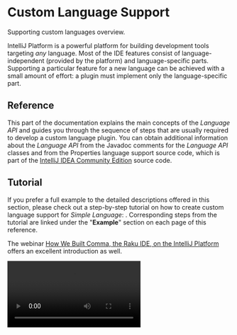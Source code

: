 <!-- Copyright 2000-2023 JetBrains s.r.o. and contributors. Use of this source code is governed by the Apache 2.0 license. -->

# Custom Language Support

<link-summary>Supporting custom languages overview.</link-summary>

IntelliJ Platform is a powerful platform for building development tools targeting *any* language.
Most of the IDE features consist of language-independent (provided by the platform) and language-specific parts.
Supporting a particular feature for a new language can be achieved with a small amount of effort:
a plugin must implement only the language-specific part.

## Reference

This part of the documentation explains the main concepts of the *Language API* and guides you through the sequence of steps that are usually required to develop a custom language plugin.
You can obtain additional information about the *Language API* from the Javadoc comments for the *Language API* classes and from the Properties language support source code, which is part of the [IntelliJ IDEA Community Edition](https://github.com/JetBrains/intellij-community) source code.

## Tutorial

If you prefer a full example to the detailed descriptions offered in this section, please check out a step-by-step tutorial on how to create custom language support for _Simple Language_:
[](custom_language_support_tutorial.md).
Corresponding steps from the tutorial are linked under the "**Example**" section on each page of this reference.

The webinar [How We Built Comma, the Raku IDE, on the IntelliJ Platform](https://blog.jetbrains.com/platform/2020/01/webinar-recording-how-we-built-comma-the-raku-ide-on-the-intellij-platform/) offers an excellent introduction as well.

<video src="https://www.youtube.com/watch?v=zDP9uUMYrvs" title="How We Built Comma, the Raku IDE, on the IntelliJ Platform"/>

## Topics

### Initial Setup

* [](registering_file_type.md)
* [](implementing_lexer.md)
* [](implementing_parser_and_psi.md)
* [](syntax_highlighting_and_error_highlighting.md)
* {columns="2"}

### Resolving and Completion

* [](references_and_resolve.md)
    * [](symbols.md)
    * [](declarations_and_references.md)
    * [](websymbols.md)
* [](navigation.md)
* [](code_completion.md)
* {columns="2"}

### Refactoring

* [](find_usages.md)
* [](rename_refactoring.md)
* [](safe_delete_refactoring.md)
* {columns="2"}

### Editor and IDE Features

* [](code_formatting.md)
* [](code_inspections_and_intentions.md)
* [](structure_view.md)
* [](navbar.md)
* Code Hierarchy
* [](surround_with.md)
* [](go_to_class_and_go_to_symbol.md)
* [](documentation.md)
* [](parameter_info.md)
* [](inlay_hints.md)
* [](spell_checking.md)
* [](additional_minor_features.md)
* {columns="2"}

See [](language_server_protocol.md) for supporting language servers.

<include from="snippets.md" element-id="missingContent"/>
